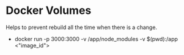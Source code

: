 # Docker Volumes

Helps to prevent rebuild all the time when there is a change.

- docker run -p 3000:3000 -v /app/node_modules -v $(pwd):/app <"image_id">
